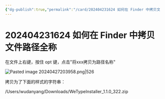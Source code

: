 ```yaml
---
{"dg-publish":true,"permalink":"/card/202404231624 如何在 Finder 中拷贝文件路径全称/","tags":["mac"],"noteIcon":"2","created":"2024-04-23T16:24:29+08:00","updated":"2024-04-27T20:41:44+08:00"}
---
```



# 202404231624 如何在 Finder 中拷贝文件路径全称

在文件上右键，按住 opt 键，点击"将xxx拷贝为路径名称"

![Pasted image 20240427203958.png|526](/img/user/attachs/Pasted%20image%2020240427203958.png)

拷贝为了下面的样式的字符串：

/Users/wudanyang/Downloads/WeTypeInstaller_1.1.0_322.zip
